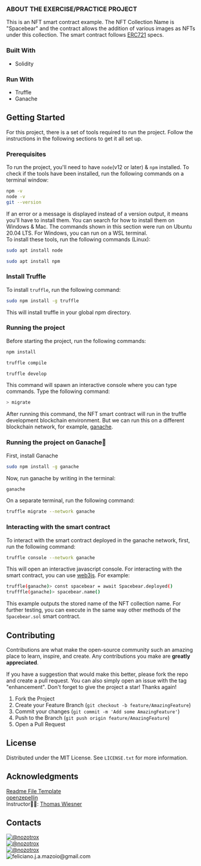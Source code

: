 <!-- REQUIREMENTS -->
### ABOUT THE EXERCISE/PRACTICE PROJECT
This is an NFT smart contract example. The NFT Collection Name is "Spacebear" and the contract allows the addition of various images as NFTs under this collection. The smart contract follows [ERC721](https://eips.ethereum.org/EIPS/eip-721) specs.


<!-- BUILT WITH -->
### Built With
* Solidity

### Run With
* Truffle
* Ganache


<!-- GETTING STARTED -->
## Getting Started
For this project, there is a set of tools required to run the project. Follow the instructions in the following sections to get it all set up.

### Prerequisites
To run the project, you'll need to have `node`(v12 or later)  & `npm` installed. 
To check if the tools have been installed, run the following commands on a terminal window:
```sh
npm -v
node -v
git --version
```
If an error or a message is displayed instead of a version output, it means you'll have to install them. You can search for how to install them on Windows & Mac. The commands shown in this section were run on Ubuntu 20.04 LTS. For Windows, you can run on a WSL terminal.   
To install these tools, run the following commands (Linux):
```sh
sudo apt install node
```
```sh
sudo apt install npm
```

### Install Truffle
To install `truffle`, run the following command:
```sh
sudo npm install -g truffle
```
This will install truffle in your global npm directory.

### Running the project
Before starting the project, run the following commands:
```sh
npm install
```
```sh
truffle compile
```
```sh
truffle develop
```
This command will spawn an interactive console where you can type commands. Type the following command:
```sh
> migrate
```
After running this command, the NFT smart contract will run in the truffle development blockchain environment. But we can run this on a different blockchain network, for example, [ganache](https://trufflesuite.com/docs/ganache/).

### Running the project on Ganache🍫
First, install Ganache
```sh
sudo npm install -g ganache
```
Now, run ganache by writing in the terminal:
```sh
ganache
```  
On a separate terminal, run the following command:
```sh
truffle migrate --network ganache
```

### Interacting with the smart contract
To interact with the smart contract deployed in the ganache network, first, run the following command:
```sh
truffle console --network ganache
```
This will open an interactive javascript console. For interacting with the smart contract, you can use [web3js](https://web3js.readthedocs.io/en/v1.10.0/). For example:
```sh
truffle(ganache)> const spacebear = await Spacebear.deployed()
trufffle(ganache)> spacebear.name()
```
This example outputs the stored name of the NFT collection name.
For further testing, you can execute in the same way other methods of the `Spacebear.sol` smart contract.

<!-- CONTACT -->
## Contributing

Contributions are what make the open-source community such an amazing place to learn, inspire, and create. Any contributions you make are **greatly appreciated**.

If you have a suggestion that would make this better, please fork the repo and create a pull request. You can also simply open an issue with the tag "enhancement".
Don't forget to give the project a star! Thanks again!

1. Fork the Project
2. Create your Feature Branch (`git checkout -b feature/AmazingFeature`)
3. Commit your changes (`git commit -m 'Add some AmazingFeature'`)
4. Push to the Branch (`git push origin feature/AmazingFeature`)
5. Open a Pull Request


<!-- License -->
## License
Distributed under the MIT License. See `LICENSE.txt` for more information.


## Acknowledgments
[Readme File Template](https://github.com/othneildrew/Best-README-Template/blob/master/README.md?plain=1)   
[openzepellin](https://github.com/OpenZeppelin/openzeppelin-contracts/tree/master)  
Instructor👨‍🏫: [Thomas Wiesner](https://ethereum-blockchain-developer.com/000-introduction/01-your-instructor/)


## Contacts
[![@nozotrox][Twitter-badge]](https://twitter.com/nozotrox)   
[![@nozotrox][Github-badge]](https://github.com/nozotrox)  
[![@nozotrox][LinkedIn-badge]](http://www.linkedin.com/in/feliciano-jr-mazoio)   
![feliciano.j.a.mazoio@gmail.com][Gmail-badge]



[Twitter-badge]:https://img.shields.io/badge/Twitter-1DA1F2?style=social&logo=twitter&logoColor=blue&label=@nozotrox
[Github-badge]:https://img.shields.io/badge/GitHub-100000?style=social&logo=github&label=nozotrox&logoColor=#242424
[LinkedIn-badge]:https://img.shields.io/badge/LinkedIn-0077B5?style=social&logo=linkedin&label=Feliciano_Mazoio&logoColor=blue
[Gmail-badge]:https://img.shields.io/badge/Gmail-D14836?style=social&logo=gmail&label=feliciano.j.a.mazoio@gmail.com&logoColor=red